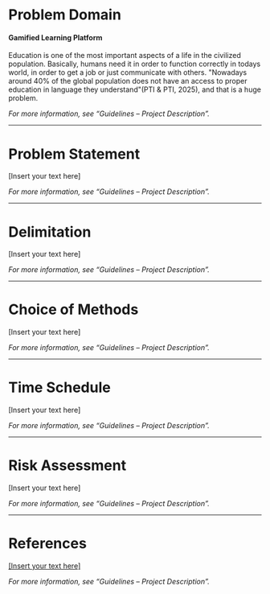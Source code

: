 # Problem Domain  
#### Gamified Learning Platform
Education is one of the most important aspects of a life in the civilized population. Basically, humans need it in order to function correctly in todays world, in order to get a job or just communicate with others. "Nowadays around 40% of the global population does not have an access to proper education in language they understand"(PTI & PTI, 2025), and that is a huge problem. 


_For more information, see “Guidelines – Project Description”._  

---

# Problem Statement  
[Insert your text here]  

_For more information, see “Guidelines – Project Description”._  

---

# Delimitation  
[Insert your text here]  

_For more information, see “Guidelines – Project Description”._  

---

# Choice of Methods  
[Insert your text here]  

_For more information, see “Guidelines – Project Description”._  

---

# Time Schedule  
[Insert your text here]  

_For more information, see “Guidelines – Project Description”._  

---

# Risk Assessment  
[Insert your text here]  

_For more information, see “Guidelines – Project Description”._  

---

# References  
[\[Insert your text here\]  ](https://www.deccanherald.com/world/40-global-population-doesnt-have-access-to-education-in-language-they-understand-unesco-3428194)


_For more information, see “Guidelines – Project Description”._